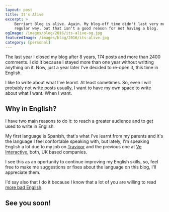 ```yaml
---
layout: post
title: It's Alive
excerpt: >
    Berriart Blog is alive. Again. My blog-off time didn't last very much, I know that probably I will not write in a
    regular way, but that isn't a good reason for not having a blog.
ogImage: /images/blog/2016/its-alive-og.jpg
featuredImage: /images/blog/2016/its-alive.jpg
category: [personal]
---
```


The last year I closed my blog after 8 years, 174 posts and more than 2400 comments. I did it because I stayed more than one year
without writting anything on it. Now, just a year later I've decided to re-open it, this time in English.

I like to write about what I've learnt. At least sometimes. So, even I will probably not write posts usually, I want to have
my own space to write about what I want. When I want.

## Why in English?

I have two main reasons to do it: to reach a greater audience and to get used to write in English.

My first language is Spanish, that's what I've learnt from my parents and it's the language I feel confortable speaking with, but
lately, I'm speaking English a lot due to my job on [Travioor][1] and the previous one at [Ve Interactive][2], both, UK based
companies.

I see this as an oportunity to continue improving my English skills, so, feel free to make me suggestions or fixes about the language
on this blog, I'll appreciate them.

I'd say also that I do it because I know that a lot of you are willing to read [more bad English][3].

## See you soon!

[1]: https://www.travioor.com/
[2]: http://www.veinteractive.com/
[3]: http://ostatic.com/blog/more-bad-english-please
